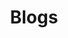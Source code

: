 ---
templateKey: blog-banner
title: Blogs
metakeywords: ["", ""]
metadescription: 
ogimage: /img/tekdi-logo.png

bannerSubTitle: Letest Reads

---